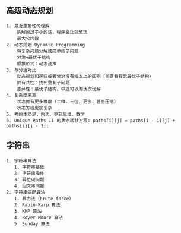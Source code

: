 ## 高级动态规划
    1. 最近重复性的理解
        拆解的过于小的话，程序会比较繁琐
        最大公约数
    2. 动态规划 Dynamic Programming
        将复杂问题分解成简单的子问题
        分治+最优子结构
        顺推形式：动态递推
    3. 与分治对比
        动态规划和递归或者分治没有根本上的区别（关键看有无最优子结构）
        拥有共性：找到重复子问题
        差异性：最优子结构、中途可以淘汰次优解
    4. 复杂度来源
        状态拥有更多维度（二维，三位，更多，甚至压缩）
        状态方程更加复杂
    5. 考的本质是，内功、罗辑思维、数学
    6. Unique Paths II 的状态转移方程: paths[i][j] = paths[i - 1][j] + paths[i][j - 1];
##  字符串
    1. 字符串算法
       1. 字符串基础
       2. 字符串操作
       3. 异位词问题
       4. 回文串问题
    2. 字符串匹配算法
       1. 暴力法（brute force）
       2. Rabin-Karp 算法
       3. KMP 算法
       4. Boyer-Moore 算法
       5. Sunday 算法